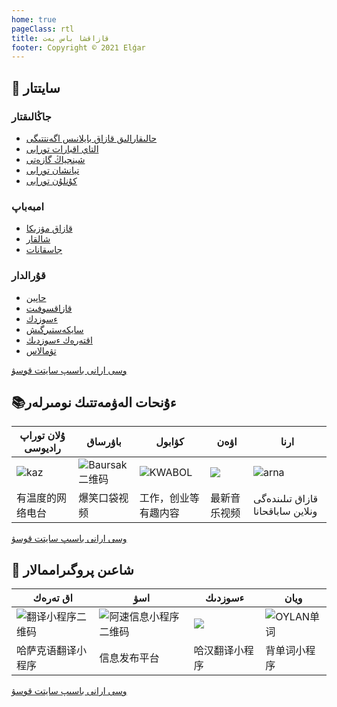 ```yaml
---
home: true
pageClass: rtl
title: قازاقشا باس بەت
footer: Copyright © 2021 Elǵar
---
```


## 📄 سايتتار 

### جاڭالىقتار

- [حالىقارالىق قازاق بايلانىس اگەنتتىگى ](https://www.inform.kz/ar)
- [التاي اقبارات تورابى ](http://kazakh.altxw.com/)
- [شينجياڭ گازەتى ](http://kazakh.xjdaily.com/)
- [تيانشان تورابى ](http://kazakh.ts.cn/)
- [كۇنلۇن تورابى](http://kazak.xjkunlun.gov.cn/)

### امبەباپ

- [قازاق مۋزىكا ](http://kazamuza.net)
- [شالقار ](http://xalhar.net)
- [جاسقانات ](https://www.jaskanat.com)

### قۇرالدار

- [حاپين](https://ha-pin.github.io/zh-CN)
- [قازاقسوفىت](https://www.kazakhsoft.com/)
- [ءسوزدك ](https://www.sozdik.net/)
- [سايكەستىرگىش ](https://www.qazlatyn.kz/tote/converter/text)
- [اقتەرەك ءسوزدىك ](http://akterek.com/)
- [تۋمالاس ](https://tumalas.kz/mobi/#/)

[وسى ارانى باسىپ سايتت قوسۋ ](https://support.qq.com/products/369710)

## 📚ءۇنحات الەۋمەتتىك نومىرلەر

| ۇلان توراپ  راديوسى  | باۋرساق                        | كۋابول                 | اۋەن           | ارنا |
|-------------------|--------------------------------|------------------------|----------------|---------|
| ![kaz](/wlan.png) | ![Baursak二维码](/baursak.png) | ![KWABOL](/kwabol.png) | ![](/auen.png) |![arna](/arna.png) |
| 有温度的网络电台  | 爆笑口袋视频                   | 工作，创业等有趣内容   | 最新音乐视频   | قازاق تىلىندەگى ونلاين ساباقحانا |

 [وسى ارانى باسىپ سايتت قوسۋ](https://support.qq.com/products/369710)

## 📱 شاعىن پروگىراممالار 

| اق تەرەك                          | اسۋ                               | ءسوزدىك          | ويان                     |
|-----------------------------------|-----------------------------------|------------------|--------------------------|
| ![翻译小程序二维码](/ahterek.png) | ![阿速信息小程序二维码](/asu.png) | ![](/minhan.png) | ![OYLAN单词](/oylan.png) |
| 哈萨克语翻译小程序                | 信息发布平台                      | 哈汉翻译小程序   | 背单词小程序             |

[وسى ارانى باسىپ سايتت قوسۋ ](https://support.qq.com/products/369710)